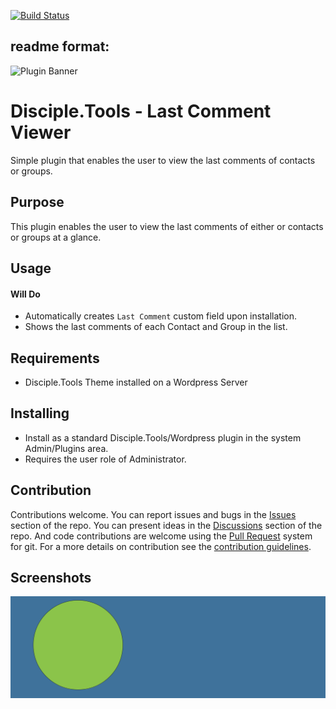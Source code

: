 [![Build Status](https://travis-ci.com/DiscipleTools/disciple-tools-plugin-starter-template.svg?branch=master)](https://travis-ci.com/DiscipleTools/disciple-tools-plugin-starter-template)

## readme format:

![Plugin Banner](https://raw.githubusercontent.com/DiscipleTools/viktorsheep/last-comment/master/documentation/banner.png)

# Disciple.Tools - Last Comment Viewer

Simple plugin that enables the user to view the last comments of contacts or groups.

## Purpose

This plugin enables the user to view the last comments of either or contacts or groups at a glance.

## Usage

#### Will Do

- Automatically creates `Last Comment` custom field upon installation.
- Shows the last comments of each Contact and Group in the list.

## Requirements

- Disciple.Tools Theme installed on a Wordpress Server

## Installing

- Install as a standard Disciple.Tools/Wordpress plugin in the system Admin/Plugins area.
- Requires the user role of Administrator.

## Contribution

Contributions welcome. You can report issues and bugs in the
[Issues](https://github.com/DiscipleTools/disciple-tools-plugin-starter-template/issues) section of the repo. You can present ideas
in the [Discussions](https://github.com/DiscipleTools/disciple-tools-plugin-starter-template/discussions) section of the repo. And
code contributions are welcome using the [Pull Request](https://github.com/DiscipleTools/disciple-tools-plugin-starter-template/pulls)
system for git. For a more details on contribution see the
[contribution guidelines](https://github.com/DiscipleTools/disciple-tools-plugin-starter-template/blob/master/CONTRIBUTING.md).


## Screenshots

![screenshot](documentation/community/starter-banners/banner-blue-green.png)
